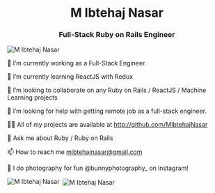 <h1 align="center">M Ibtehaj Nasar</h1>
<h3 align="center">Full-Stack Ruby on Rails Engineer</h3>

<p align="left"> <img src="https://komarev.com/ghpvc/?username=MIbtehajNasar" alt="M Ibtehaj Nasar" /> </p>

🔭 I’m currently working as a Full-Stack Engineer.

🌱 I’m currently learning ReactJS with Redux

👯 I’m looking to collaborate on any Ruby on Rails / ReactJS / Machine Learning projects

🤝 I’m looking for help with getting remote job as a full-stack engineer.

👨‍💻 All of my projects are available at http://github.com/MIbtehajNasar

💬 Ask me about Ruby / Ruby on Rails

📫 How to reach me mibtehajnasar@gmail.com

📸 I do photography for fun @bunnyphotography_ on instagram!


<p><img align="left" src="https://github-readme-stats.vercel.app/api/top-langs/?username=MIbtehajNasar&layout=compact" alt="M Ibtehaj Nasar" /></p>

<p>&nbsp;<img align="center" src="https://github-readme-stats.vercel.app/api?username=MIbtehajNasar&show_icons=true" alt="M Ibtehaj Nasar" /></p>
